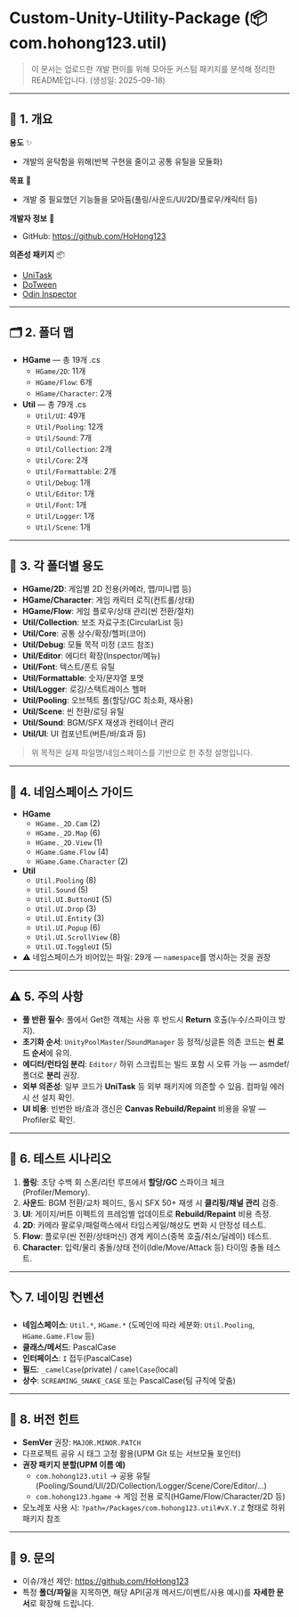 # Custom-Unity-Utility-Package (📦 com.hohong123.util)

> 이 문서는 업로드한 개발 편이를 위해 모아둔 커스텀 패키지를 분석해 정리한 README입니다. (생성일: 2025-09-18)

---

## 📘 1. 개요
**용도** ✨  
- 개발의 윤탁함을 위해(반복 구현을 줄이고 공통 유틸을 모듈화)

**목표** 🎯  
- 개발 중 필요했던 기능들을 모아둠(풀링/사운드/UI/2D/플로우/캐릭터 등)

**개발자 정보** 🔗  
- GitHub: https://github.com/HoHong123

**의존성 패키지** 📦
- [UniTask](https://github.com/Cysharp/UniTask)
- [DoTween](https://assetstore.unity.com/packages/tools/animation/dotween-hotween-v2-27676)
- [Odin Inspector](https://assetstore.unity.com/packages/tools/utilities/odin-inspector-and-serializer-89041?srsltid=AfmBOoqpAKZfrIeE2HHgI2EcZ7e8fQvO7Y1UW_eQMWURL2An3zK2aMiT)

---

## 🗂️ 2. 폴더 맵
- **HGame** — 총 19개 .cs
  - `HGame/2D`: 11개
  - `HGame/Flow`: 6개
  - `HGame/Character`: 2개
- **Util** — 총 79개 .cs
  - `Util/UI`: 49개
  - `Util/Pooling`: 12개
  - `Util/Sound`: 7개
  - `Util/Collection`: 2개
  - `Util/Core`: 2개
  - `Util/Formattable`: 2개
  - `Util/Debug`: 1개
  - `Util/Editor`: 1개
  - `Util/Font`: 1개
  - `Util/Logger`: 1개
  - `Util/Scene`: 1개

---

## 🧩 3. 각 폴더별 용도
- **HGame/2D**: 게임별 2D 전용(카메라, 맵/미니맵 등)
- **HGame/Character**: 게임 캐릭터 로직(컨트롤/상태)
- **HGame/Flow**: 게임 플로우/상태 관리(씬 전환/절차)
- **Util/Collection**: 보조 자료구조(CircularList 등)
- **Util/Core**: 공통 상수/확장/헬퍼(코어)
- **Util/Debug**: 모듈 목적 미정 (코드 참조)
- **Util/Editor**: 에디터 확장(Inspector/메뉴)
- **Util/Font**: 텍스트/폰트 유틸
- **Util/Formattable**: 숫자/문자열 포맷
- **Util/Logger**: 로깅/스택트레이스 헬퍼
- **Util/Pooling**: 오브젝트 풀(할당/GC 최소화, 재사용)
- **Util/Scene**: 씬 전환/로딩 유틸
- **Util/Sound**: BGM/SFX 재생과 컨테이너 관리
- **Util/UI**: UI 컴포넌트(버튼/바/효과 등)

> 위 목적은 실제 파일명/네임스페이스를 기반으로 한 추정 설명입니다.

---

## 🧭 4. 네임스페이스 가이드
- **HGame**
  - `HGame._2D.Cam` (2)
  - `HGame._2D.Map` (6)
  - `HGame._2D.View` (1)
  - `HGame.Game.Flow` (4)
  - `HGame.Game.Character` (2)
- **Util**
  - `Util.Pooling` (8)
  - `Util.Sound` (5)
  - `Util.UI.ButtonUI` (5)
  - `Util.UI.Drop` (3)
  - `Util.UI.Entity` (3)
  - `Util.UI.Popup` (6)
  - `Util.UI.ScrollView` (8)
  - `Util.UI.ToggleUI` (5)
- ⚠️ 네임스페이스가 비어있는 파일: 29개 — `namespace`를 명시하는 것을 권장

---

## ⚠️ 5. 주의 사항
- **풀 반환 필수**: 풀에서 Get한 객체는 사용 후 반드시 **Return** 호출(누수/스파이크 방지).
- **초기화 순서**: `UnityPoolMaster`/`SoundManager` 등 정적/싱글톤 의존 코드는 **씬 로드 순서**에 유의.
- **에디터/런타임 분리**: `Editor/` 하위 스크립트는 빌드 포함 시 오류 가능 — asmdef/폴더로 **분리** 권장.
- **외부 의존성**: 일부 코드가 **UniTask** 등 외부 패키지에 의존할 수 있음. 컴파일 에러 시 선 설치 확인.
- **UI 비용**: 빈번한 바/효과 갱신은 **Canvas Rebuild/Repaint** 비용을 유발 — Profiler로 확인.

---

## 🧪 6. 테스트 시나리오
1) **풀링**: 초당 수백 회 스폰/리턴 루프에서 **할당/GC** 스파이크 체크(Profiler/Memory).  
2) **사운드**: BGM 전환/교차 페이드, 동시 SFX 50+ 재생 시 **클리핑/채널 관리** 검증.  
3) **UI**: 게이지/버튼 이펙트의 프레임별 업데이트로 **Rebuild/Repaint** 비용 측정.  
4) **2D**: 카메라 팔로우/패럴랙스에서 타임스케일/해상도 변화 시 안정성 테스트.  
5) **Flow**: 플로우(씬 전환/상태머신) 경계 케이스(중복 호출/취소/딜레이) 테스트.  
6) **Character**: 입력/물리 충돌/상태 전이(Idle/Move/Attack 등) 타이밍 충돌 테스트.

---

## 🏷️ 7. 네이밍 컨벤션
- **네임스페이스**: `Util.*`, `HGame.*` (도메인에 따라 세분화: `Util.Pooling`, `HGame.Game.Flow` 등)  
- **클래스/메서드**: PascalCase  
- **인터페이스**: `I` 접두(PascalCase)  
- **필드**: `_camelCase`(private) / `camelCase`(local)  
- **상수**: `SCREAMING_SNAKE_CASE` 또는 PascalCase(팀 규칙에 맞춤)

---

## 🔖 8. 버전 힌트
- **SemVer** 권장: `MAJOR.MINOR.PATCH`  
- 다프로젝트 공유 시 태그 고정 활용(UPM Git 또는 서브모듈 포인터)  
- **권장 패키지 분할(UPM 이름 예)**  
  - `com.hohong123.util` → 공용 유틸(Pooling/Sound/UI/2D/Collection/Logger/Scene/Core/Editor/…)  
  - `com.hohong123.hgame` → 게임 전용 로직(HGame/Flow/Character/2D 등)  
- 모노레포 사용 시: `?path=/Packages/com.hohong123.util#vX.Y.Z` 형태로 하위 패키지 참조

---

## 🙋 9. 문의
- 이슈/개선 제안: https://github.com/HoHong123  
- 특정 **폴더/파일**을 지목하면, 해당 API(공개 메서드/이벤트/사용 예시)를 **자세한 문서**로 확장해 드립니다.
